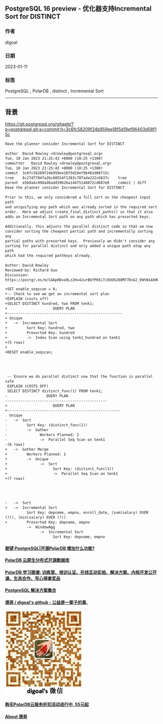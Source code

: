 ## PostgreSQL 16 preview - 优化器支持Incremental Sort for DISTINCT  
      
### 作者      
digoal      
      
### 日期      
2023-01-11      
      
### 标签      
PostgreSQL , PolarDB , distinct , Incremental Sort  
      
----      
      
## 背景      
https://git.postgresql.org/gitweb/?p=postgresql.git;a=commit;h=3c6fc58209f24b959ee18f5d19ef96403d08f15c  
  
```  
Have the planner consider Incremental Sort for DISTINCT   
  
author	David Rowley <drowley@postgresql.org>	  
Tue, 10 Jan 2023 21:25:43 +0000 (10:25 +1300)  
committer	David Rowley <drowley@postgresql.org>	  
Tue, 10 Jan 2023 21:25:43 +0000 (10:25 +1300)  
commit	3c6fc58209f24b959ee18f5d19ef96403d08f15c  
tree	6c27d7704fa2bc60554f1383c787ada232c6837c	tree  
parent	e5b8a4c098ad6add39626a14475148872cd687e0	commit | diff  
Have the planner consider Incremental Sort for DISTINCT  
  
Prior to this, we only considered a full sort on the cheapest input path  
and uniquifying any path which was already sorted in the required sort  
order.  Here we adjust create_final_distinct_paths() so that it also  
adds an Incremental Sort path on any path which has presorted keys.  
  
Additionally, this adjusts the parallel distinct code so that we now  
consider sorting the cheapest partial path and incrementally sorting any  
partial paths with presorted keys.  Previously we didn't consider any  
sorting for parallel distinct and only added a unique path atop any path  
which had the required pathkeys already.  
  
Author: David Rowley  
Reviewed-by: Richard Guo  
Discussion: https://postgr.es/m/CAApHDvo8Lz2H=42urBbfP65LTcEUOh288MT7DsG2_EWtW1AXHQ@mail.gmail.com  
```  
  
  
```  
+SET enable_seqscan = 0;  
+-- Check to see we get an incremental sort plan  
+EXPLAIN (costs off)  
+SELECT DISTINCT hundred, two FROM tenk1;  
+                     QUERY PLAN                        
+-----------------------------------------------------  
+ Unique  
+   ->  Incremental Sort  
+         Sort Key: hundred, two  
+         Presorted Key: hundred  
+         ->  Index Scan using tenk1_hundred on tenk1  
+(5 rows)  
+  
+RESET enable_seqscan;  
  
  
  
  
 -- Ensure we do parallel distinct now that the function is parallel safe  
 EXPLAIN (COSTS OFF)  
 SELECT DISTINCT distinct_func(1) FROM tenk1;  
-                  QUERY PLAN                    
-----------------------------------------------  
+                     QUERY PLAN                       
+----------------------------------------------------  
  Unique  
-   ->  Sort  
-         Sort Key: (distinct_func(1))  
-         ->  Gather  
-               Workers Planned: 2  
-               ->  Parallel Seq Scan on tenk1  
-(6 rows)  
+   ->  Gather Merge  
+         Workers Planned: 2  
+         ->  Unique  
+               ->  Sort  
+                     Sort Key: (distinct_func(1))  
+                     ->  Parallel Seq Scan on tenk1  
+(7 rows)  
  
  
  
  
-   ->  Sort  
+   ->  Incremental Sort  
          Sort Key: depname, empno, enroll_date, (sum(salary) OVER (?)), (min(salary) OVER (?))  
+         Presorted Key: depname, empno  
          ->  WindowAgg  
                ->  Incremental Sort  
                      Sort Key: depname, empno  
```  
  
    
  
#### [期望 PostgreSQL|开源PolarDB 增加什么功能?](https://github.com/digoal/blog/issues/76 "269ac3d1c492e938c0191101c7238216")
  
  
#### [PolarDB 云原生分布式开源数据库](https://github.com/ApsaraDB "57258f76c37864c6e6d23383d05714ea")
  
  
#### [PolarDB 学习图谱: 训练营、培训认证、在线互动实验、解决方案、内核开发公开课、生态合作、写心得拿奖品](https://www.aliyun.com/database/openpolardb/activity "8642f60e04ed0c814bf9cb9677976bd4")
  
  
#### [PostgreSQL 解决方案集合](../201706/20170601_02.md "40cff096e9ed7122c512b35d8561d9c8")
  
  
#### [德哥 / digoal's github - 公益是一辈子的事.](https://github.com/digoal/blog/blob/master/README.md "22709685feb7cab07d30f30387f0a9ae")
  
  
![digoal's wechat](../pic/digoal_weixin.jpg "f7ad92eeba24523fd47a6e1a0e691b59")
  
  
#### [购买PolarDB云服务折扣活动进行中, 55元起](https://www.aliyun.com/activity/new/polardb-yunparter?userCode=bsb3t4al "e0495c413bedacabb75ff1e880be465a")
  
  
#### [About 德哥](https://github.com/digoal/blog/blob/master/me/readme.md "a37735981e7704886ffd590565582dd0")
  
